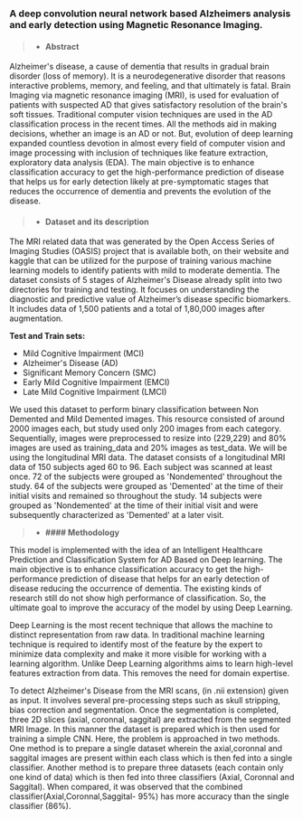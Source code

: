 ### A deep convolution neural network based Alzheimers analysis and early detection using Magnetic Resonance Imaging.

>* #### **Abstract**
Alzheimer's disease, a cause of dementia that results in gradual brain disorder (loss of memory). It is a neurodegenerative disorder that reasons interactive problems, memory, and feeling, and that ultimately is fatal.  Brain Imaging via magnetic resonance imaging (MRI), is used for evaluation of patients with suspected AD that gives satisfactory resolution of the brain's soft tissues. Traditional computer vision techniques are used in the AD classification process in the recent times. All the methods aid in making decisions, whether an image is an AD or not. But, evolution of deep learning expanded countless devotion in almost every field of computer vision and image processing with inclusion of techniques like feature extraction, exploratory data analysis (EDA).
The main objective is to enhance classification accuracy to get the high-performance prediction of disease that helps us for early detection likely at pre-symptomatic stages that  reduces the occurrence of dementia and prevents the evolution of the disease.


>* #### **Dataset and its description**
The MRI related data that was generated by the Open Access Series of Imaging Studies (OASIS) project that is available both, on their website and kaggle that can be utilized for the purpose of training various machine learning models to identify patients with mild to moderate dementia. The dataset consists of 5 stages of Alzheimer's Disease already split into two directories for training and testing. It focuses on understanding the diagnostic and predictive value of Alzheimer’s disease specific biomarkers. It includes data of 1,500 patients and a total of 1,80,000 images after augmentation.

**Test and Train sets:**
* Mild Cognitive Impairment (MCI)
* Alzheimer's Disease (AD)
* Significant Memory Concern (SMC)
* Early Mild Cognitive Impairment (EMCI)
* Late Mild Cognitive Impairment (LMCI)

We used this dataset to perform binary classification between Non Demented and Mild Demented images. This resource consisted of around 2000 images each, but study used only 200 images from each category. Sequentially, images were preprocessed to resize into (229,229) and 80% images are used as training_data and 20% images as test_data.
We will be using the longitudinal MRI data. The dataset consists of a longitudinal MRI data of 150 subjects aged 60 to 96. Each subject was scanned at least once. 72 of the subjects were grouped as 'Nondemented' throughout the study. 64 of the subjects were grouped as 'Demented' at the time of their initial visits and remained so throughout the study. 14 subjects were grouped as 'Nondemented' at the time of their initial visit and were subsequently characterized as 'Demented' at a later visit. 


>* **#### Methodology**

This model is implemented with the idea of an Intelligent Healthcare Prediction and Classification System for AD Based on Deep learning. The main objective is to enhance classification accuracy to get the high-performance prediction of disease that helps for an early detection of disease reducing the occurrence of dementia. The existing kinds of research still do not show high performance of classification. So, the ultimate goal to improve the accuracy of the model by using Deep Learning.

Deep Learning is the most recent technique that allows the machine to distinct representation from raw data. In traditional machine learning technique is required to identify most of the feature by the expert to minimize data complexity and make it more visible for working with a learning algorithm. Unlike Deep Learning algorithms aims to learn high-level features extraction from data. This removes the need for domain expertise.

To detect Alzheimer's Disease from the MRI scans, (in .nii extension) given as input. It involves several pre-processing steps such as skull stripping, bias correction and segmentation. Once the segmentation is completed, three 2D slices (axial, coronnal, saggital) are extracted from the segmented MRI Image. In this manner the dataset is prepared which is then used for training a simple CNN.
Here, the problem is approached in two methods. One method is to prepare a single dataset wherein the axial,coronnal and saggital images are present within each class which is then fed into a single classifier. Another method is to prepare three datasets (each contain only one kind of data) which is then fed into three classifiers (Axial, Coronnal and Saggital). When compared, it was observed that the combined classifier(Axial,Coronnal,Saggital- 95%) has more accuracy than the single classifier (86%).
